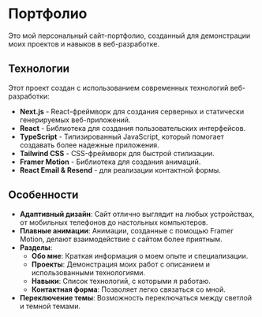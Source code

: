 # Портфолио

Это мой персональный сайт-портфолио, созданный для демонстрации моих проектов и навыков в веб-разработке.

## Технологии

Этот проект создан с использованием современных технологий веб-разработки:

- **Next.js** - React-фреймворк для создания серверных и статически генерируемых веб-приложений.
- **React** - Библиотека для создания пользовательских интерфейсов.
- **TypeScript** - Типизированный JavaScript, который помогает создавать более надежные приложения.
- **Tailwind CSS** - CSS-фреймворк для быстрой стилизации.
- **Framer Motion** - Библиотека для создания анимаций.
- **React Email & Resend** - для реализации контактной формы.

## Особенности

- **Адаптивный дизайн**: Сайт отлично выглядит на любых устройствах, от мобильных телефонов до настольных компьютеров.
- **Плавные анимации**: Анимации, созданные с помощью Framer Motion, делают взаимодействие с сайтом более приятным.
- **Разделы**:
  - **Обо мне**: Краткая информация о моем опыте и специализации.
  - **Проекты**: Демонстрация моих работ с описанием и использованными технологиями.
  - **Навыки**: Список технологий, с которыми я работаю.
  - **Контактная форма**: Позволяет легко связаться со мной.
- **Переключение темы**: Возможность переключаться между светлой и темной темами.
